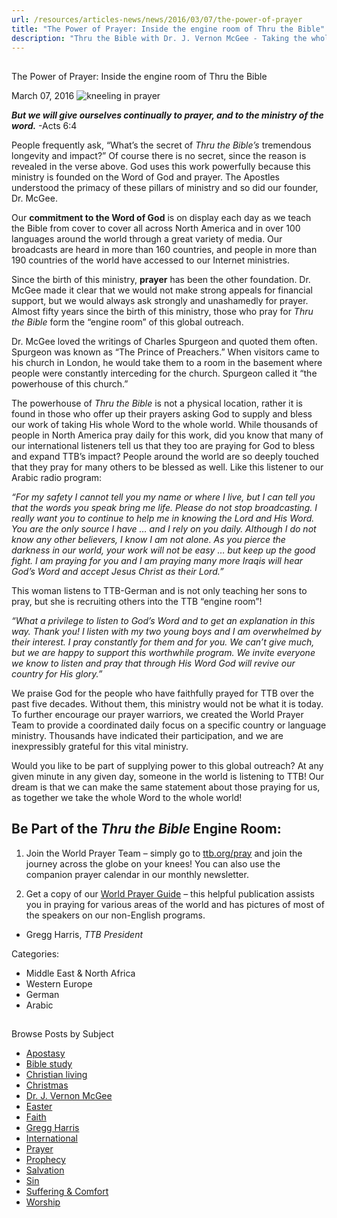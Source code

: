 ```yaml
---
url: /resources/articles-news/news/2016/03/07/the-power-of-prayer
title: "The Power of Prayer: Inside the engine room of Thru the Bible"
description: "Thru the Bible with Dr. J. Vernon McGee - Taking the whole Word to the whole world"
---
```







## 
 The Power of Prayer: Inside the engine room of Thru the Bible


March 07, 2016
![kneeling in prayer](https://ttb.org/images/default-source/Features-and-News/kneeling-in-prayer.jpg?sfvrsn=de081c16_0 "Kneeling in Prayer")




***But we will give ourselves continually to prayer, and to the ministry of the word.*** -Acts 6:4


People frequently ask, “What’s the secret of *Thru the Bible’s* tremendous longevity and impact?” Of course there is no secret, since the reason is revealed in the verse above. God uses this work powerfully because this ministry is founded on the Word of God and prayer. The Apostles understood the primacy of these pillars of ministry and so did our founder, Dr. McGee.


Our **commitment to the Word of God** is on display each day as we teach the Bible from cover to cover all across North America and in over 100 languages around the world through a great variety of media. Our broadcasts are heard in more than 160 countries, and people in more than 190 countries of the world have accessed to our Internet ministries.


Since the birth of this ministry, **prayer** has been the other foundation. Dr. McGee made it clear that we would not make strong appeals for financial support, but we would always ask strongly and unashamedly for prayer. Almost fifty years since the birth of this ministry, those who pray for *Thru the Bible* form the “engine room” of this global outreach.


Dr. McGee loved the writings of Charles Spurgeon and quoted them often. Spurgeon was known as “The Prince of Preachers.” When visitors came to his church in London, he would take them to a room in the basement where people were constantly interceding for the church. Spurgeon called it “the powerhouse of this church.”


The powerhouse of *Thru the Bible* is not a physical location, rather it is found in those who offer up their prayers asking God to supply and bless our work of taking His whole Word to the whole world. While thousands of people in North America pray daily for this work, did you know that many of our international listeners tell us that they too are praying for God to bless and expand TTB’s impact? People around the world are so deeply touched that they pray for many others to be blessed as well. Like this listener to our Arabic radio program:


*“For my safety I cannot tell you my name or where I live, but I can tell you that the words you speak bring me life. Please do not stop broadcasting. I really want you to continue to help me in knowing the Lord and His Word. You are the only source I have … and I rely on you daily. Although I do not know any other believers, I know I am not alone. As you pierce the darkness in our world, your work will not be easy … but keep up the good fight. I am praying for you and I am praying many more Iraqis will hear God’s Word and accept Jesus Christ as their Lord.”*


This woman listens to TTB-German and is not only teaching her sons to pray, but she is recruiting others into the TTB “engine room”!


*“What a privilege to listen to God’s Word and to get an explanation in this way. Thank you! I listen with my two young boys and I am overwhelmed by their interest. I pray constantly for them and for you. We can’t give much, but we are happy to support this worthwhile program. We invite everyone we know to listen and pray that through His Word God will revive our country for His glory.”*


We praise God for the people who have faithfully prayed for TTB over the past five decades. Without them, this ministry would not be what it is today. To further encourage our prayer warriors, we created the World Prayer Team to provide a coordinated daily focus on a specific country or language ministry. Thousands have indicated their participation, and we are inexpressibly grateful for this vital ministry.


Would you like to be part of supplying power to this global outreach? At any given minute in any given day, someone in the world is listening to TTB! Our dream is that we can make the same statement about those praying for us, as together we take the whole Word to the whole world!  


## Be Part of the *Thru the Bible* Engine Room:


1. Join the World Prayer Team – simply go to [ttb.org/pray](http://www.worldprayertoday.com) and join the journey across the globe on your knees! You can also use the companion prayer calendar in our monthly newsletter. 






2. Get a copy of our [World Prayer Guide](/resources) – this helpful publication assists you in praying for various areas of the world and has pictures of most of the speakers on our non-English programs.


- Gregg Harris, *TTB President*



Categories: 


* Middle East & North Africa
* Western Europe
* German
* Arabic









## 
 Browse Posts by Subject


* [Apostasy](/resources/articles-news/-in-tags/tags/Apostasy)
* [Bible study](/resources/articles-news/-in-tags/tags/Bible-study)
* [Christian living](/resources/articles-news/-in-tags/tags/Christian-living)
* [Christmas](/resources/articles-news/-in-tags/tags/Christmas)
* [Dr. J. Vernon McGee](/resources/articles-news/-in-tags/tags/Dr-J-Vernon-McGee)
* [Easter](/resources/articles-news/-in-tags/tags/easter)
* [Faith](/resources/articles-news/-in-tags/tags/Faith)
* [Gregg Harris](/resources/articles-news/-in-tags/tags/Gregg-Harris)
* [International](/resources/articles-news/-in-tags/tags/International)
* [Prayer](/resources/articles-news/-in-tags/tags/prayer)
* [Prophecy](/resources/articles-news/-in-tags/tags/Prophecy)
* [Salvation](/resources/articles-news/-in-tags/tags/Salvation)
* [Sin](/resources/articles-news/-in-tags/tags/sin)
* [Suffering & Comfort](/resources/articles-news/-in-tags/tags/Suffering-Comfort)
* [Worship](/resources/articles-news/-in-tags/tags/worship)






